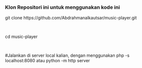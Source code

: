 <h3>Klon Repositori ini untuk menggunakan kode ini</h3>

<p>git clone https://github.com/Abdrahmanalkautsar/music-player.git</p>
<br/>
<p>cd music-player</p>
<br/>

#Jalankan di server local kalian, dengan menggunakan php -s localhost:8080 atau python -m http server
